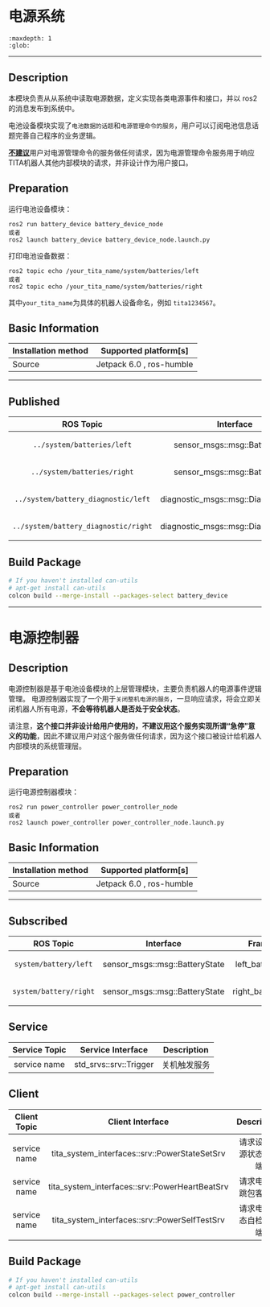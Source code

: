 # 电源系统

```{toctree}
:maxdepth: 1
:glob:
```

------
## Description
本模块负责从从系统中读取电源数据，定义实现各类电源事件和接口，并以 ros2 的消息发布到系统中。

电池设备模块实现了`电池数据的话题`和`电源管理命令的服务`，用户可以订阅电池信息话题完善自己程序的业务逻辑。

<u>**不建议**</u>用户对电源管理命令的服务做任何请求，因为电源管理命令服务用于响应TITA机器人其他内部模块的请求，并非设计作为用户接口。


## Preparation

运行电池设备模块：
```
ros2 run battery_device battery_device_node
或者
ros2 launch battery_device battery_device_node.launch.py
```

打印电池设备数据：
```
ros2 topic echo /your_tita_name/system/batteries/left
或者
ros2 topic echo /your_tita_name/system/batteries/right
```

其中`your_tita_name`为具体的机器人设备命名，例如 `tita1234567`。

## Basic Information

| Installation method | Supported platform[s]    |
| ------------------- | ------------------------ |
| Source              | Jetpack 6.0 , ros-humble |

------

## Published

| ROS Topic |       Interface        | Frame ID | Description |
| :-------: | :--------------------: | :------: | :---------: |
| `../system/batteries/left`  | sensor_msgs::msg::BatteryState |  left_battery_info  |  左侧电池数据 5Hz  |
| `../system/batteries/right`  | sensor_msgs::msg::BatteryState |  right_battery_info  |  右侧电池数据 5Hz |
| `../system/battery_diagnostic/left`  | diagnostic_msgs::msg::DiagnosticArray |  left_battery_diagnostic_info  |  左侧电池诊断数据 5Hz |
| `../system/battery_diagnostic/right`  | diagnostic_msgs::msg::DiagnosticArray |  right_battery_diagnostic_info  |  右侧电池诊断数据 5hz |


## Build Package

```bash
# If you haven't installed can-utils
# apt-get install can-utils
colcon build --merge-install --packages-select battery_device
```
---
# 电源控制器

## Description
​	电源控制器是基于电池设备模块的上层管理模块，主要负责机器人的电源事件逻辑管理。
电源控制器实现了一个用于`关闭整机电源的服务`，一旦响应请求，将会立即关闭机器人所有电源，**不会等待机器人是否处于安全状态**。

请注意，**这个接口并非设计给用户使用的，不建议用这个服务实现所谓“急停”意义的功能**，因此不建议用户对这个服务做任何请求，因为这个接口被设计给机器人内部模块的系统管理层。

## Preparation

运行电源控制器模块：
```
ros2 run power_controller power_controller_node 
或者
ros2 launch power_controller power_controller_node.launch.py
```


## Basic Information

| Installation method | Supported platform[s]    |
| ------------------- | ------------------------ |
| Source              | Jetpack 6.0 , ros-humble |

------

## Subscribed

| ROS Topic |       Interface        | Frame ID | Description |
| :-------: | :--------------------: | :------: | :---------: |
| `system/battery/left`  | sensor_msgs::msg::BatteryState |  left_battery_info  |  接收左侧电池数据  |
| `system/battery/right`  | sensor_msgs::msg::BatteryState |  right_battery_info  |  接收右侧电池数据  |

## Service

| Service Topic |   Service Interface    |       Description        |
| :-----------: | :--------------------: | :----------------------: |
| service name | std_srvs::srv::Trigger |    关机触发服务     |

## Client

| Client Topic |   Client Interface    |       Description        |
| :-----------: | :--------------------: | :----------------------: |
| service name | tita_system_interfaces::srv::PowerStateSetSrv |    请求设置电源状态客户端     |
| service name | tita_system_interfaces::srv::PowerHeartBeatSrv |    请求电源心跳包客户端     |
| service name | tita_system_interfaces::srv::PowerSelfTestSrv |    请求电源状态自检客户端     |


## Build Package

```bash
# If you haven't installed can-utils
# apt-get install can-utils
colcon build --merge-install --packages-select power_controller

